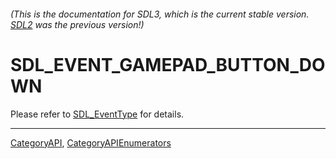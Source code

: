 ###### (This is the documentation for SDL3, which is the current stable version. [SDL2](https://wiki.libsdl.org/SDL2/) was the previous version!)
# SDL_EVENT_GAMEPAD_BUTTON_DOWN

Please refer to [SDL_EventType](SDL_EventType) for details.

----
[CategoryAPI](CategoryAPI), [CategoryAPIEnumerators](CategoryAPIEnumerators)

